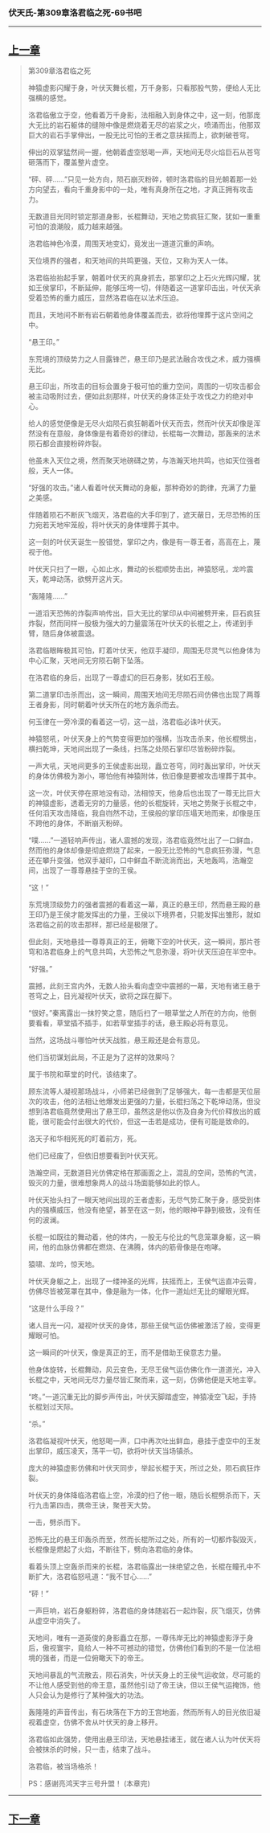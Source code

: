 ### 伏天氏-第309章洛君临之死-69书吧

--------
[上一章](./2e13032d250f47f11f85486076f7fd0c.md)
--------


>
>
>
>第309章洛君临之死
>
>神猿虚影闪耀于身，叶伏天舞长棍，万千身影，只看那股气势，便给人无比强横的感觉。
>
>洛君临傲立于空，他看着万千身影，法相融入到身体之中，这一刻，他那庞大无比的岩石躯体的缝隙中像是燃烧着无尽的岩浆之火，喷涌而出，他那双巨大的岩石手掌伸出，一股无比可怕的王者之意扶摇而上，欲刺破苍穹。
>
>伸出的双掌猛然间一握，他朝着虚空怒喝一声，天地间无尽火焰巨石从苍穹砸落而下，覆盖整片虚空。
>
>“砰、砰……”只见一处方向，陨石崩灭粉碎，顿时洛君临的目光朝着那一处方向望去，看向千重身影中的一处，唯有真身所在之地，才真正拥有攻击力。
>
>无数道目光同时锁定那道身影，长棍舞动，天地之势疯狂汇聚，犹如一重重可怕的浪潮般，威力越来越强。
>
>洛君临神色冷漠，周围天地变幻，竟发出一道道沉重的声响。
>
>天位境界的强者，和天地间的共鸣更强，天位，又称为天人一体。
>
>洛君临抬抬起手掌，朝着叶伏天的真身抓去，那掌印之上石火光辉闪耀，犹如王侯掌印，不断延伸，能够压垮一切，伴随着这一道掌印击出，叶伏天承受着恐怖的重力威压，显然洛君临在以法术压迫。
>
>而且，天地间不断有岩石朝着他身体覆盖而去，欲将他埋葬于这片空间之中。
>
>“悬王印。”
>
>东荒境的顶级势力之人目露锋芒，悬王印乃是武法融合攻伐之术，威力强横无比。
>
>悬王印出，所攻击的目标会置身于极可怕的重力空间，周围的一切攻击都会被主动吸附过去，便如此刻那样，叶伏天的身体正处于攻伐之力的绝对中心。
>
>给人的感觉便像是无尽火焰陨石疯狂朝着叶伏天而去，然而叶伏天却像是浑然没有在意般，身体像是有着奇妙的律动，长棍每一次舞动，那轰来的法术陨石都会直接粉碎炸裂。
>
>他虽未入天位之境，然而聚天地磅礴之势，与浩瀚天地共鸣，也如天位强者般，天人一体。
>
>“好强的攻击。”诸人看着叶伏天舞动的身躯，那种奇妙的韵律，充满了力量之美感。
>
>伴随着陨石不断灰飞烟灭，洛君临的大手印到了，遮天蔽日，无尽恐怖的压力宛若天地牢笼般，将叶伏天的身体埋葬于其中。
>
>这一刻的叶伏天诞生一股错觉，掌印之内，像是有一尊王者，高高在上，蔑视于他。
>
>叶伏天只扫了一眼，心如止水，舞动的长棍顺势击出，神猿怒吼，龙吟震天，乾坤动荡，欲劈开这片天。
>
>“轰隆隆……”
>
>一道滔天恐怖的炸裂声响传出，巨大无比的掌印从中间被劈开来，巨石疯狂炸裂，然而同样一股极为强大的力量震荡在叶伏天的长棍之上，传递到手臂，随后身体被震退。
>
>洛君临眼眸极其可怕，盯着叶伏天，他双手凝印，周围无尽灵气以他身体为中心汇聚，天地间无穷陨石朝下坠落。
>
>在洛君临的身后，出现了一尊虚幻的巨石身影，犹如石王般。
>
>第二道掌印击杀而出，这一瞬间，周围天地间无尽陨石间仿佛也出现了两尊王者身影，同时朝着叶伏天所在的地方轰杀而去。
>
>何玉律在一旁冷漠的看着这一切，这一战，洛君临必诛叶伏天。
>
>神猿怒吼，叶伏天身上的气势变得更加的强横，当攻击杀来，他长棍劈出，横扫乾坤，天地间出现了一条线，扫荡之处陨石掌印尽皆粉碎炸裂。
>
>一声大吼，天地间更多的王侯虚影出现，矗立苍穹，同时轰出掌印，叶伏天的身体仿佛极为渺小，哪怕他有神猿附体，依旧像是要被攻击埋葬于其中。
>
>这一次，叶伏天停在原地没有动，法相惊天，他身后也出现了一尊无比巨大的神猿虚影，透着无穷的力量感，他的长棍旋转，天地之势聚于长棍之中，任何滔天攻击降临，我自岿然不动，王侯般的掌印压塌天地而来，却像是压不跨他的身体，不断崩灭粉碎。
>
>“噗……”一道轻响声传出，诸人震撼的发现，洛君临竟然吐出了一口鲜血，然而他的身体却像是彻底燃烧了起来，一股无比恐怖的气息疯狂弥漫，气息还在攀升变强，他双手凝印，口中鲜血不断流淌而出，天地轰鸣，浩瀚空间，出现了一尊尊悬挂于空的王侯。
>
>“这！”
>
>东荒境顶级势力的强者震撼的看着这一幕，真正的悬王印，然而悬王殿的悬王印乃是王侯才能发挥出的力量，王侯以下境界者，只能发挥出雏形，就如洛君临之前的攻击那样，那已经是极限了。
>
>但此刻，天地悬挂一尊尊真正的王，俯瞰下空的叶伏天，这一瞬间，那片苍穹和洛君临身上的气息共鸣，大恐怖之气息弥漫，将叶伏天压迫在半空中。
>
>“好强。”
>
>震撼，此刻王宫内外，无数人抬头看向虚空中震撼的一幕，天地有诸王悬于苍穹之上，目光凝视叶伏天，欲将之踩在脚下。
>
>“很好。”秦离露出一抹狞笑之意，随后扫了一眼草堂之人所在的方向，他倒要看看，草堂插不插手，如若草堂插手的话，悬王殿必将有意见。
>
>当然，这场战斗哪怕叶伏天战胜，悬王殿还是会有意见。
>
>他们当初谋划此局，不正是为了这样的效果吗？
>
>属于书院和草堂的时代，该结束了。
>
>顾东流等人凝视那场战斗，小师弟已经做到了足够强大，每一击都是天位层次的攻击，他的法相让他爆发出更强的力量，长棍扫荡之下乾坤动荡，但没想到洛君临竟然使用出了悬王印，虽然这是他以伤及自身为代价释放出的威能，很可能会付出很大的代价，但这一击若是成功，便有可能是致命的。
>
>洛天子和华相死死的盯着前方，死。
>
>他们已经废了，但依旧想要看到叶伏天死。
>
>浩瀚空间，无数道目光仿佛定格在那画面之上，混乱的空间，恐怖的气流，毁灭的力量，很难想象两人的战斗场面能够如此的惊人。
>
>叶伏天抬头扫了一眼天地间出现的王者虚影，无尽气势汇聚于身，感受到体内的强横威压，他没有绝望，甚至在这一刻，他的眼神平静到极致，没有任何的波澜。
>
>长棍一如既往的舞动着，他的体内，一股无与伦比的气息笼罩身躯，这一瞬间，他的血脉仿佛都在燃烧、在沸腾，体内的筋骨像是在咆哮。
>
>猿啸、龙吟，惊天地。
>
>叶伏天身躯之上，出现了一缕神圣的光辉，扶摇而上，王侯气运直冲云霄，仿佛尽皆被笼罩在其中，像是融为一体，化作一道灿烂无比的耀眼光辉。
>
>“这是什么手段？”
>
>诸人目光一闪，凝视叶伏天的身体，那些王侯气运仿佛被激活了般，变得更耀眼可怕。
>
>这一瞬间的叶伏天，像是真正的王，而不是借助王侯意志力量。
>
>他身体旋转，长棍舞动，风云变色，无尽王侯气运仿佛化作一道道光，冲入长棍之中，天地间无尽力量尽皆汇聚而来，这一刻，仿佛他便是天地主宰。
>
>“咚。”一道沉重无比的脚步声传出，叶伏天脚踏虚空，神猿凌空飞起，手持长棍划过天际。
>
>“杀。”
>
>洛君临凝视叶伏天，他怒喝一声，口中再次吐出鲜血，悬挂于虚空中的王发出掌印，威压凌天，荡平一切，欲将叶伏天当场镇杀。
>
>庞大的神猿虚影仿佛和叶伏天同步，举起长棍于天，所过之处，陨石疯狂炸裂。
>
>叶伏天的身体降临洛君临上空，冷漠的扫了他一眼，随后长棍劈杀而下，天行九击第四击，携帝王诀，聚苍天大势。
>
>一击，劈杀而下。
>
>恐怖无比的悬王印轰杀而至，然而长棍所过之处，所有的一切都炸裂毁灭，长棍像是燃起了火焰，不断往下，劈向洛君临的身体。
>
>看着头顶上空轰杀而来的长棍，洛君临露出一抹绝望之色，长棍在瞳孔中不断扩大，洛君临怒吼道：“我不甘心……”
>
>“砰！”
>
>一声巨响，岩石身躯粉碎，洛君临的身体随岩石一起炸裂，灰飞烟灭，仿佛从虚空中消失了。
>
>天地间，唯有一道英俊的身影矗立在那，一尊伟岸无比的神猿虚影浮于身后，傲视寰宇，竟给人一种不可撼动的错觉，仿佛他们看到的不是一位法相境的强者，而是一位俯瞰天下的帝王。
>
>天地间暴乱的气流散去，陨石消失，叶伏天身上的王侯气运收敛，尽可能的不让他人感受到他的帝王意，虽然他引动了帝王诀，但以王侯气运掩饰，他人只会认为是修行了某种强大的功法。
>
>轰隆隆的声音传出，有石块落在下方的王宫地面，然而所有人的目光依旧凝视着虚空，仿佛不舍从叶伏天的身上移开。
>
>洛君临如此强势，使用出悬王印法，天地悬挂诸王，就在诸人认为叶伏天将会被抹杀的时候，只一击，结束了战斗。
>
>洛君临，被当场格杀！
>
>PS：感谢亮鸿天字三号升盟！
>(本章完)
>
>

--------
[下一章](./bfa7766a36e731cc109ba5ad1fad175c.md)
--------
